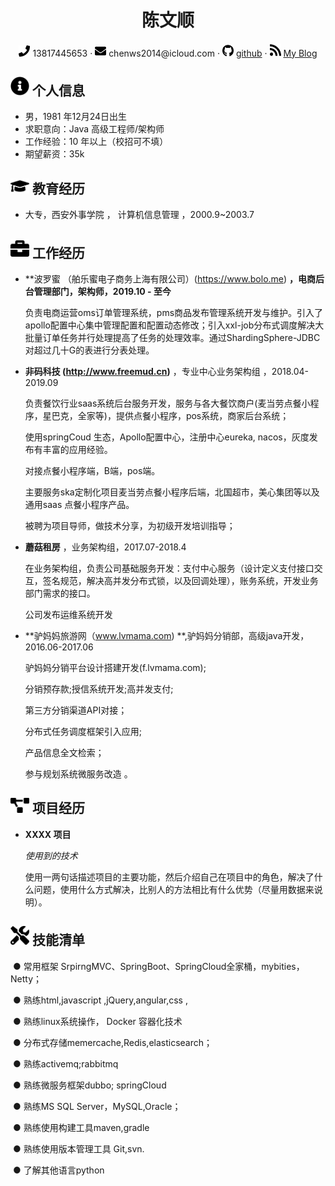  <center>
     <h1>陈文顺</h1>
     <div>
         <span>
             <img src="assets/phone-solid.svg" width="18px">
             13817445653
         </span>
         ·
         <span>
             <img src="assets/envelope-solid.svg" width="18px">
             chenws2014@icloud.com
         </span>
         ·
         <span>
             <img src="assets/github-brands.svg" width="18px">
             <a href="https://github.com/cws1981">github</a>
         </span>
         ·
         <span>
             <img src="assets/rss-solid.svg" width="18px">
             <a href="https://www.cnblogs.com/wenshun/">My Blog</a>
         </span>
     </div>
 </center>


 ## <img src="assets/info-circle-solid.svg" width="30px"> 个人信息 

 - 男，1981 年12月24日出生
 - 求职意向：Java 高级工程师/架构师
 - 工作经验：10 年以上（校招可不填）
 - 期望薪资：35k

## <img src="assets/graduation-cap-solid.svg" width="30px"> 教育经历

- 大专，西安外事学院 ， 计算机信息管理 ，2000.9~2003.7

## <img src="assets/briefcase-solid.svg" width="30px"> 工作经历

- **波罗蜜 （舶乐蜜电子商务上海有限公司）(https://www.bolo.me) **，电商后台管理部门，架构师，2019.10 - 至今**

   负责电商运营oms订单管理系统，pms商品发布管理系统开发与维护。引入了apollo配置中心集中管理配置和配置动态修改；引入xxl-job分布式调度解决大批量订单任务并行处理提高了任务的处理效率。通过ShardingSphere-JDBC 对超过几十G的表进行分表处理。
   
- **非码科技 (http://www.freemud.cn)** ，专业中心业务架构组 ，2018.04-2019.09   

   负责餐饮行业saas系统后台服务开发，服务与各大餐饮商户(麦当劳点餐小程序，星巴克，全家等)，提供点餐小程序，pos系统，商家后台系统；

   使用springCoud 生态，Apollo配置中心，注册中心eureka, nacos，灰度发布有丰富的应用经验。

   对接点餐小程序端，B端，pos端。

   主要服务ska定制化项目麦当劳点餐小程序后端，北国超市，美心集团等以及通用saas 点餐小程序产品。

   被聘为项目导师，做技术分享，为初级开发培训指导；

- **蘑菇租房** ，业务架构组，2017.07-2018.4

    在业务架构组，负责公司基础服务开发：支付中心服务（设计定义支付接口交互，签名规范，解决高并发分布式锁，以及回调处理），账务系统，开发业务部门需求的接口。

   公司发布运维系统开发

- **驴妈妈旅游网（www.lvmama.com) **,驴妈妈分销部，高级java开发，2016.06-2017.06

   驴妈妈分销平台设计搭建开发(f.lvmama.com); 

   分销预存款;授信系统开发;高并发支付; 

   第三方分销渠道API对接； 

   分布式任务调度框架引入应用; 

   产品信息全文检索； 

   参与规划系统微服务改造 。 

## <img src="assets/project-diagram-solid.svg" width="30px"> 项目经历

- **XXXX 项目**

  *使用到的技术*

  使用一两句话描述项目的主要功能，然后介绍自己在项目中的角色，解决了什么问题，使用什么方式解决，比别人的方法相比有什么优势（尽量用数据来说明）。

## <img src="assets/tools-solid.svg" width="30px"> 技能清单

​	● 常用框架 SrpirngMVC、SpringBoot、SpringCloud全家桶，mybities，Netty；  

​	● 熟练html,javascript ,jQuery,angular,css ,  

​	● 熟练linux系统操作， Docker 容器化技术

​	● 分布式存储memercache,Redis,elasticsearch； 

​	● 熟练activemq;rabbitmq 

​	● 熟练微服务框架dubbo; springCloud

​	● 熟练MS SQL Server，MySQL,Oracle；  

​	● 熟练使用构建工具maven,gradle 

​	● 熟练使用版本管理工具 Git,svn.  

​	● 了解其他语言python